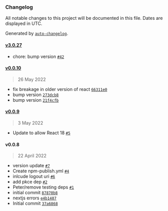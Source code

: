 ### Changelog

All notable changes to this project will be documented in this file. Dates are displayed in UTC.

Generated by [`auto-changelog`](https://github.com/CookPete/auto-changelog).

#### [v3.0.27](https://github.com/kinde-oss/kinde-auth-react/compare/v0.0.10...v3.0.27)

- chore: bump version [`#42`](https://github.com/kinde-oss/kinde-auth-react/pull/42)

#### [v0.0.10](https://github.com/kinde-oss/kinde-auth-react/compare/v0.0.9...v0.0.10)

> 26 May 2022

- fix breakage in older version of react [`66311e0`](https://github.com/kinde-oss/kinde-auth-react/commit/66311e032fb081dfacd0307a006a5a5fedf405bb)
- bump version [`273dcb8`](https://github.com/kinde-oss/kinde-auth-react/commit/273dcb8301f57ba702db4b99c9140a065e26aa8a)
- bump version [`21f4cfb`](https://github.com/kinde-oss/kinde-auth-react/commit/21f4cfbc1c06e37e529ac8ea55c9105b413a3724)

#### [v0.0.9](https://github.com/kinde-oss/kinde-auth-react/compare/v0.0.8...v0.0.9)

> 3 May 2022

- Update to allow React 18 [`#5`](https://github.com/kinde-oss/kinde-auth-react/pull/5)

#### v0.0.8

> 22 April 2022

- version update [`#7`](https://github.com/kinde-oss/kinde-auth-react/pull/7)
- Create npm-publish.yml [`#4`](https://github.com/kinde-oss/kinde-auth-react/pull/4)
- inlcude logout uri [`#6`](https://github.com/kinde-oss/kinde-auth-react/pull/6)
- add pkce dep [`#2`](https://github.com/kinde-oss/kinde-auth-react/pull/2)
- Peter/remove testing deps [`#1`](https://github.com/kinde-oss/kinde-auth-react/pull/1)
- initial commit [`87870b8`](https://github.com/kinde-oss/kinde-auth-react/commit/87870b86902d953cec30faa27cf7c8ff13a4fd3c)
- nextjs errors [`e4b1487`](https://github.com/kinde-oss/kinde-auth-react/commit/e4b1487c582eef0fa933c1c87bd6bd1e72c55bdc)
- Initial commit [`37a6868`](https://github.com/kinde-oss/kinde-auth-react/commit/37a686869c0e0f308252d175cfd545b80e72eeac)
